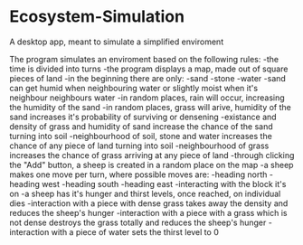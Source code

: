 # Ecosystem-Simulation
A desktop app, meant to simulate a simplified enviroment

The program simulates an enviroment based on the following rules:
-the time is divided into turns
-the program displays a map, made out of square pieces of land
  -in the beginning there are only:
    -sand
    -stone
    -water
  -sand can get humid when neighbouring water or slightly moist when it's neighbour neighbours water
  -in random places, rain will occur, increasing the humidity of the sand
  -in random places, grass will arive, humidity of the sand increases it's probability of surviving or densening
  -existance and density of grass and humidity of sand increase the chance of the sand turning into soil
  -neighbourhood of soil, stone and water increases the chance of any piece of land turning into soil
  -neighbourhood of grass increases the chance of grass arriving at any piece of land
-through clicking the "Add" button, a sheep is created in a random place on the map
  -a sheep makes one move per turn, where possible moves are:
    -heading north
    -heading west
    -heading south
    -heading east
    -interacting with the block it's on
  -a sheep has it's hunger and thirst levels, once reached, on individual dies
  -interaction with a piece with dense grass takes away the density and reduces the sheep's hunger
  -interaction with a piece with a grass which is not dense destroys the grass totally and reduces the sheep's hunger
  -interaction with a piece of water sets the thirst level to 0
